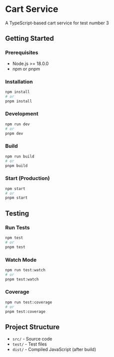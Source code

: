 # Cart Service

A TypeScript-based cart service for test number 3

## Getting Started

### Prerequisites
- Node.js >= 18.0.0
- npm or pnpm

### Installation
```bash
npm install
# or
pnpm install
```

### Development
```bash
npm run dev
# or
pnpm dev
```

### Build
```bash
npm run build
# or
pnpm build
```

### Start (Production)
```bash
npm start
# or
pnpm start
```

## Testing

### Run Tests
```bash
npm test
# or
pnpm test
```

### Watch Mode
```bash
npm run test:watch
# or
pnpm test:watch
```

### Coverage
```bash
npm run test:coverage
# or
pnpm test:coverage
```

## Project Structure
- `src/` - Source code
- `test/` - Test files
- `dist/` - Compiled JavaScript (after build)
